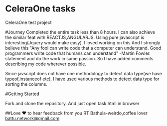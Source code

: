 # CeleraOne tasks
CeleraOne test project

#Journey
Completed the entire task less than 8 hours. I can also achieve the similar feat with REACTJS,ANGULARJS.
Using pure javascript is interesting(Jquery would make easy). I loved working on this And I strongly believe this "Any fool can write code that a computer can understand. Good programmers write code that humans can understand" -Martin Fowler. statement and do the work in same passion. So I have added comments describing my code wherever possible.

Since javscript does not have one methodology to detect data type(we have typeof,instanceof etc), I have used various methods to detect data type for sorting the columns.

#Getting Started

Fork and clone the repository. And just open task.html in browser

##Love :heart: to hear feedback from you
RT Bathula-weirdo,coffee lover
battu.network@gmail.com